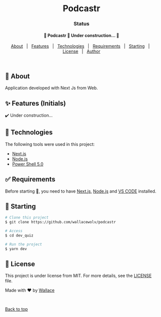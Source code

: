 <h1 align="center">Podcastr</h1>

<h3 align="center"> Status</h3>

 <h4 align="center"> 
	🚧  Podcastr 🚀 Under construction...  🚧
</h4> 

 <!-- <h1 align="center"> 
  <img height="320" src="./assets/images/calculator_flutter.gif" alt="Calculator_flutter" />
</h1> -->

<p align="center">
  <a href="#dart-about">About</a> &#xa0; | &#xa0; 
  <a href="#sparkles-features">Features</a> &#xa0; | &#xa0;
  <a href="#rocket-technologies">Technologies</a> &#xa0; | &#xa0;
  <a href="#white_check_mark-requirements">Requirements</a> &#xa0; | &#xa0;
  <a href="#checkered_flag-starting">Starting</a> &#xa0; | &#xa0;
  <a href="#memo-license">License</a> &#xa0; | &#xa0;
  <a href="https://github.com/wallacewolv" target="_blank">Author</a>
</p>

<br>

## :dart: About ##

Application developed with Next Js from Web.

## :sparkles: Features (Initials) ##

:heavy_check_mark: Under construction...

## :rocket: Technologies ##

The following tools were used in this project:

- [Next.js](https://nextjs.org/)
- [Node.js](https://nodejs.org/en/)
- [Power Shell 5.0](https://docs.microsoft.com/pt-br/skypeforbusiness/set-up-your-computer-for-windows-powershell/download-and-install-windows-powershell-5-1)

## :white_check_mark: Requirements ##

Before starting :checkered_flag:, you need to have [Next.js](https://nextjs.org/), [Node.js](https://nodejs.org/en/)  and [VS CODE](https://code.visualstudio.com/) installed.

## :checkered_flag: Starting ##

```bash
# Clone this project
$ git clone https://github.com/wallacewolv/podcastr

# Access
$ cd dev_quiz

# Run the project
$ yarn dev

```

## :memo: License ##

This project is under license from MIT. For more details, see the [LICENSE](LICENSE) file.


Made with :heart: by <a href="https://github.com/wallacewolv" target="_blank"> Wallace</a>

&#xa0;

<a href="#top">Back to top</a>
